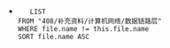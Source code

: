 *   
    ```dataview
	   LIST
	FROM "408/补充资料/计算机网络/数据链路层"
	WHERE file.name != this.file.name
	SORT file.name ASC
    ```
